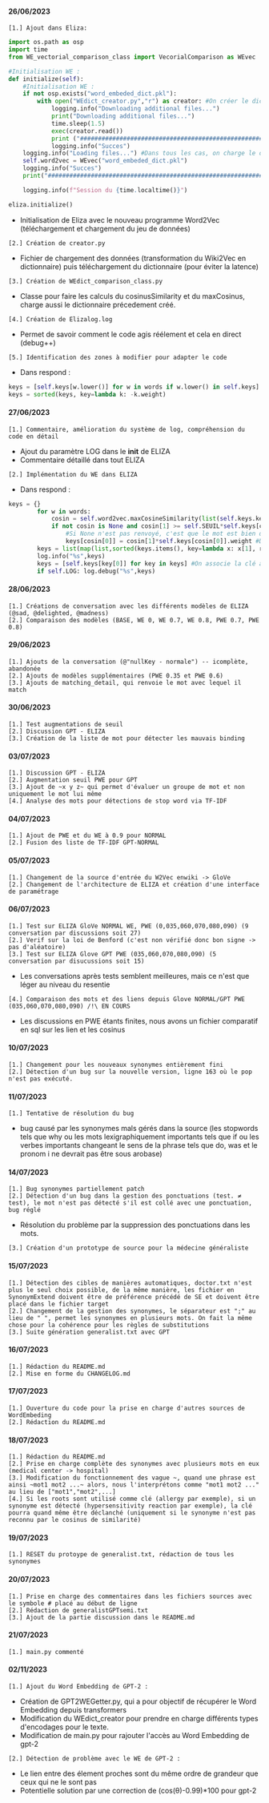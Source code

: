 #### 26/06/2023 ####
```
[1.] Ajout dans Eliza:
```
```python
import os.path as osp
import time
from WE_vectorial_comparison_class import VecorialComparison as WEvec

#Initialisation WE : 
def initialize(self):
    #Initialisation WE : 
    if not osp.exists("word_embeded_dict.pkl"):
        with open("WEdict_creator.py","r") as creator: #On créer le dictionnaire s'il n'existe pas
            logging.info("Downloading additional files...")
            print("Downloading additional files...")
            time.sleep(1.5)
            exec(creator.read())
            print ("###############################################################################\n\n###############################################################################") 
            logging.info("Succes")
    logging.info("Loading files...") #Dans tous les cas, on charge le dictionnaire
    self.word2vec = WEvec("word_embeded_dict.pkl") 
    logging.info("Succes")
    print("###############################################################################\n\n###############################################################################") 

    logging.info(f"Session du {time.localtime()}")

eliza.initialize()
```
- Initialisation de Eliza avec le nouveau programme Word2Vec (téléchargement et chargement du jeu de données)
```
[2.] Création de creator.py
```
- Fichier de chargement des données (transformation du Wiki2Vec en dictionnaire) puis téléchargement du dictionnaire (pour éviter  la latence)
```
[3.] Création de WEdict_comparison_class.py
```
- Classe pour faire les calculs du cosinusSimilarity et du maxCosinus, charge aussi le dictionnaire précedement créé.
```
[4.] Création de Elizalog.log
```
- Permet de savoir comment le code agis réélement et cela en direct (debug++)
```
[5.] Identification des zones à modifier pour adapter le code
```
- Dans respond : 
```python
keys = [self.keys[w.lower()] for w in words if w.lower() in self.keys]
keys = sorted(keys, key=lambda k: -k.weight)
```
#### 27/06/2023 ####
```
[1.] Commentaire, amélioration du système de log, compréhension du code en détail
```
- Ajout du paramètre LOG dans le __init__ de ELIZA
- Commentaire détaillé dans tout ELIZA
```
[2.] Implémentation du WE dans ELIZA
```
- Dans respond : 
```python
keys = {}
        for w in words:
            cosin = self.word2vec.maxCosineSimilarity(list(self.keys.keys()),w.lower()) #Pour chaque mot, on calcule le maxCosSim
            if not cosin is None and cosin[1] >= self.SEUIL*self.keys[cosin[0]].weight: 
                #Si None n'est pas renvoyé, c'est que le mot est bien dans le dictionnaire et que le seuil adaptatif est vérifié
                keys[cosin[0]] = cosin[1]*self.keys[cosin[0]].weight #Dans ce cas on enregistre le mot, le poids adapté
        keys = list(map(list,sorted(keys.items(), key=lambda x: x[1], reverse=True))) #Finalement on met en ordre
        log.info("%s",keys)
        keys = [self.keys[key[0]] for key in keys] #On associe la clé à sa clé de classe Key
        if self.LOG: log.debug("%s",keys)
```
#### 28/06/2023 ####
```
[1.] Créations de conversation avec les différents modèles de ELIZA (@sad, @delighted, @madness)
[2.] Comparaison des modèles (BASE, WE 0, WE 0.7, WE 0.8, PWE 0.7, PWE 0.8)
```
#### 29/06/2023 ####
```
[1.] Ajouts de la conversation (@"nullKey - normale") -- icomplète, abandonée
[2.] Ajouts de modèles supplémentaires (PWE 0.35 et PWE 0.6)
[3.] Ajouts de matching_detail, qui renvoie le mot avec lequel il match
```
#### 30/06/2023 ####
```
[1.] Test augmentations de seuil
[2.] Discussion GPT - ELIZA
[3.] Création de la liste de mot pour détecter les mauvais binding
```
#### 03/07/2023 ####
```
[1.] Discussion GPT - ELIZA
[2.] Augmentation seuil PWE pour GPT
[3.] Ajout de ~x y z~ qui permet d'évaluer un groupe de mot et non uniquement le mot lui même
[4.] Analyse des mots pour détections de stop word via TF-IDF
```
#### 04/07/2023 ####
```
[1.] Ajout de PWE et du WE à 0.9 pour NORMAL
[2.] Fusion des liste de TF-IDF GPT-NORMAL
```
#### 05/07/2023 ####
```
[1.] Changement de la source d'entrée du W2Vec enwiki -> GloVe
[2.] Changement de l'architecture de ELIZA et création d'une interface de paramétrage
```
#### 06/07/2023 ####
```
[1.] Test sur ELIZA GloVe NORMAL WE, PWE (0,035,060,070,080,090) (9 conversation par discussions soit 27)
[2.] Verif sur la loi de Benford (c'est non vérifié donc bon signe -> pas d'aléatoire)
[3.] Test sur ELIZA Glove GPT PWE (035,060,070,080,090) (5 conversation par disucussions soit 15)
```
- Les conversations après tests semblent meilleures, mais ce n'est que léger au niveau du resentie 
```
[4.] Comparaison des mots et des liens depuis Glove NORMAL/GPT PWE (035,060,070,080,090) /!\ EN COURS
```
- Les discussions en PWE étants finites, nous avons un fichier comparatif en sql sur les lien et les cosinus
#### 10/07/2023 ####
```
[1.] Changement pour les nouveaux synonymes entièrement fini
[2.] Détection d'un bug sur la nouvelle version, ligne 163 où le pop n'est pas exécuté.
```
#### 11/07/2023 ####
```
[1.] Tentative de résolution du bug
```
- bug causé par les synonymes mals gérés dans la source (les stopwords tels que why ou les mots lexigraphiquement importants tels que if ou les verbes importants changeant le sens de la phrase tels que do, was et le pronom i ne devrait pas être sous arobase)
#### 14/07/2023 ####
```
[1.] Bug synonymes partiellement patch
[2.] Détection d'un bug dans la gestion des ponctuations (test. ≠ test), le mot n'est pas détecté s'il est collé avec une ponctuation, bug réglé
```
- Résolution du problème par la suppression des ponctuations dans les mots.
```
[3.] Création d'un prototype de source pour la médecine généraliste
```
#### 15/07/2023 ####
```
[1.] Détection des cibles de manières automatiques, doctor.txt n'est plus le seul choix possible, de la même manière, les fichier en SynonymExtend doivent être de préférence précédé de SE et doivent être placé dans le fichier target
[2.] Changement de la gestion des synonymes, le séparateur est ";" au lieu de " ", permet les synonymes en plusieurs mots. On fait la même chose pour la cohérence pour les règles de substitutions
[3.] Suite génération generalist.txt avec GPT
```
#### 16/07/2023 ####
```
[1.] Rédaction du README.md
[2.] Mise en forme du CHANGELOG.md
```
#### 17/07/2023 ####
```
[1.] Ouverture du code pour la prise en charge d'autres sources de WordEmbeding
[2.] Rédaction du README.md
```
#### 18/07/2023 ####
```
[1.] Rédaction du README.md
[2.] Prise en charge complète des synonymes avec plusieurs mots en eux (medical center -> hospital)
[3.] Modification du fonctionnement des vague ~, quand une phrase est ainsi ~mot1 mot2 ...~ alors, nous l'interprétons comme "mot1 mot2 ..." au lieu de ["mot1","mot2",...]
[4.] Si les roots sont utilisé comme clé (allergy par exemple), si un synonyme est détecté (hypersensitivity reaction par exemple), la clé pourra quand même être déclanché (uniquement si le synonyme n'est pas reconnu par le cosinus de similarité)
```
#### 19/07/2023 ####
```
[1.] RESET du protoype de generalist.txt, rédaction de tous les synonymes
```
#### 20/07/2023 ####
```
[1.] Prise en charge des commentaires dans les fichiers sources avec le symbole # placé au début de ligne
[2.] Rédaction de generalistGPTsemi.txt
[3.] Ajout de la partie discussion dans le README.md
```
#### 21/07/2023 ####
```
[1.] main.py commenté
```
#### 02/11/2023 ####
```
[1.] Ajout du Word Embedding de GPT-2 :
```
- Création de GPT2WEGetter.py, qui a pour objectif de récupérer le Word Embedding depuis transformers
- Modification du WEdict_creator pour prendre en charge différents types d'encodages pour le texte.
- Modification de main.py pour rajouter l'accès au Word Embedding de gpt-2
```
[2.] Détection de problème avec le WE de GPT-2 :
```
- Le lien entre des élement proches sont du même ordre de grandeur que ceux qui ne le sont pas
- Potentielle solution par une correction de (cos(θ)-0.99)*100 pour gpt-2